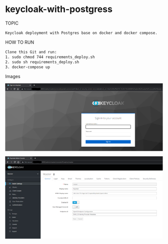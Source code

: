 # keycloak-with-postgress


TOPIC

    Keycloak deployment with Postgres base on docker and docker compose.

	
HOW TO RUN
	
    Clone this Git and run:
    1. sudo chmod 744 requirements_deploy.sh
    2. sudo sh requirements_deploy.sh
    3. docker-compose up

Images
    
![](Images/1.png)

![](Images/2.png)
